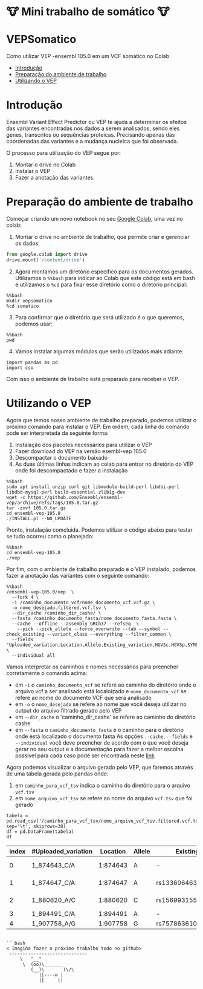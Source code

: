 # 🐮 Mini trabalho de somático 🐮 <!-- omit in toc -->

# VEPSomatico
Como utilizar VEP -ensembl 105.0 em um VCF somático no Colab


- [Introdução](#introdução)
- [Preparação do ambiente de trabalho](#preparação-do-ambiente-de-trabalho)
- [Utilizando o VEP](#Utilizando-o-vep)

# Introdução

Ensembl Variant Effect Predictor ou VEP te ajuda a determinar os efeitos das variantes encontradas nos dados a serem analisados; sendo eles genes, transcritos ou sequências proteicas. Precisando apenas das coordenadas das variantes e a mudança nucleica que foi observada.

O processo para utilização do VEP segue por:
1. Montar o drive no Colab
2. Instalar o VEP
3. Fazer a anotação das variantes

# Preparação do ambiente de trabalho

Começar criando um novo notebook no seu [Google Colab](https://colab.research.google.com/), uma vez no colab:
1. Montar o drive no ambiente de trabalho, que permite criar e gerenciar os dados:
  ```python
  from google.colab import drive
  drive.mount('/content/drive')
  ```
2. Agora montamos um diretório específico para os documentos gerados. Utilizamos o `%%bash` para indicar ao Colab
   que este código está em bash e utilizamos o `%cd` para fixar esse diretório como o diretório principal:
  ```
  %%bash
  mkdir vepsomatico
  %cd somatico
  ```
3. Para confirmar que o diretório que será utilizado é o que queremos, podemos usar:
  ```
  %%bash
  pwd
  ```
 4. Vamos instalar algumas módulos que serão utilizados mais adiante:
 ```
 import pandas as pd
 import csv
 ```
 
 Com isso o ambiente de trabalho está preparado para receber o VEP.
 
# Utilizando o VEP

Agora que temos nosso ambiente de trabalho preparado, podemos utilizar o próximo comando para instalar o VEP. Em ordem, cada
linha do comando pode ser interpretada da seguinte forma:
1. Instalação dos pacotes necessários para utilizar o VEP
2. Fazer download do VEP na versão esembl-vep 105.0
3. Descompactar o documento baixado
4. As duas últimas linhas indicam ao colab para entrar no diretório do VEP onde foi descompactado e fazer a instalação

```
%%bash
sudo apt install unzip curl git libmodule-build-perl libdbi-perl libdbd-mysql-perl build-essential zlib1g-dev
wget -c https://github.com/Ensembl/ensembl-vep/archive/refs/tags/105.0.tar.gz
tar -zxvf 105.0.tar.gz
cd ensembl-vep-105.0
./INSTALL.pl --NO_UPDATE 
```
Pronto, instalação comcluida. Podemos utilizar o código abaixo para testar se tudo ocorreu como o planejado:
  ```
  %%bash
  cd ensembl-vep-105.0
  ./vep 
  ```

Por fim, com o ambiente de trabalho preparado e o VEP instalado, podemos fazer a anotação das variantes com o seguinte comando:
```
%%bash
/ensembl-vep-105.0/vep  \
  --fork 4 \
  -i /caminho_documento_vcf/nome_documento_vcf.vcf.gz \
  -o nome_desejado.filtered.vcf.tsv \
  --dir_cache /caminho_dir_cashe/ \
  --fasta /caminho_documento_fasta/nome_documento_fasta.fasta \
  --cache --offline --assembly GRCh37 --refseq  \
	--pick --pick_allele --force_overwrite --tab --symbol --check_existing --variant_class --everything --filter_common \
  --fields "Uploaded_variation,Location,Allele,Existing_variation,HGVSc,HGVSp,SYMBOL,Consequence,IND,ZYG,Amino_acids,CLIN_SIG,PolyPhen,SIFT,VARIANT_CLASS,FREQS" \
  --individual all
```
Vamos interpretar os caminhos e nomes necessários para preencher corretamente o comando acima:
- em `-i` o `caminho_documento_vcf` se refere ao caminho do diretório onde o arquivo vcf a ser analisado está localoizado e `nome_documento_vcf`
  se refere ao nome do documento VCF que será analisado
- em `-o` o `nome_desejado` se refere ao nome que você deseja utilizar no output do arquivo filtrado gerado pelo VEP
- em `--dir_cache` o 'caminho_dir_cashe' se refere ao caminho do diretório cashe
- em `--fasta` o `caminho_documento_fasta` é o caminho para o diretório onde está localizado o documento fasta
As opções `--cache`, `--fields` e `--individual` você deve preencher de acordo com o que você deseja gerar no seu output e a documentação para
fazer a melhor escolha possível para cada caso pode ser encontrada neste [link](https://www.ensembl.org/info/docs/tools/vep/script/vep_filter.html)

Agora podemos visualizar o arquivo gerado pelo VEP, que faremos através de uma tabela gerada pelo pandas onde:
1. em `caminho_para_vcf_tsv` indica o caminho do diretório para o arquivo `vcf.tsv`
2. em `nome_arquivo_vcf_tsv` se refere ao nome do arquivo `vcf.tsv` que foi gerado
```
tabela = pd.read_csv('/caminho_para_vcf_tsv/nome_arquivo_vcf_tsv.filtered.vcf.tsv', sep='\t', skiprows=38)
df = pd.DataFrame(tabela)
df
```
|index|\#Uploaded\_variation|Location|Allele|Existing\_variation|HGVSc|HGVSp|SYMBOL|Consequence|IND|ZYG|Amino\_acids|CLIN\_SIG|PolyPhen|SIFT|VARIANT\_CLASS|FREQS|
|---|---|---|---|---|---|---|---|---|---|---|---|---|---|---|---|---|
|0|1\_874643\_C/A|1:874643|A|-|NM\_001385640\.1:c\.1058-9C\>A|-|SAMD11|splice\_polypyrimidine\_tract\_variant,intron\_variant|WP312|HET|-|-|-|-|SNV|-|
|1|1\_874647\_C/A|1:874647|A|rs1336064632|NM\_001385640\.1:c\.1058-5C\>A|-|SAMD11|splice\_polypyrimidine\_tract\_variant,splice\_region\_variant,intron\_variant|WP312|HET|-|-|-|-|SNV|-|
|2|1\_880620\_A/C|1:880620|C|rs1569931554|NM\_015658\.4:c\.2054-94T\>G|-|NOC2L|intron\_variant|WP312|HET|-|-|-|-|SNV|-|
|3|1\_894491\_C/A|1:894491|A|-|NM\_015658\.4:c\.27-30G\>T|-|NOC2L|intron\_variant|WP312|HET|-|-|-|-|SNV|-|
|4|1\_907758\_A/G|1:907758|G|rs757863610,COSV58020841|NM\_001367552\.1:c\.992A\>G|NP\_001354481\.1:p\.Glu331Gly|PLEKHN1|missense\_variant|WP312|HET|E/G|-|-|-|SNV|1KG\_ALL:G:NA|
```

```bash
< Imagina fazer o próximo trabalho todo no github>
 -----------------------------
     \   ^__^
      \  (oo)\_______
         (__)\       )\/\
            ||----w |
            ||     ||

```
